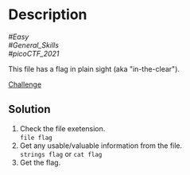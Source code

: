 # Description

_#Easy_<br>
_#General_Skills_<br>
_#picoCTF_2021_<br>

This file has a flag in plain sight (aka "in-the-clear").

[Challenge](../Obedient_Cat/obedient_cat)

## Solution

1. Check the file exetension.<br>
   `file flag`
2. Get any usable/valuable information from the file.<br>
   `strings flag` or `cat flag`
3. Get the flag.
